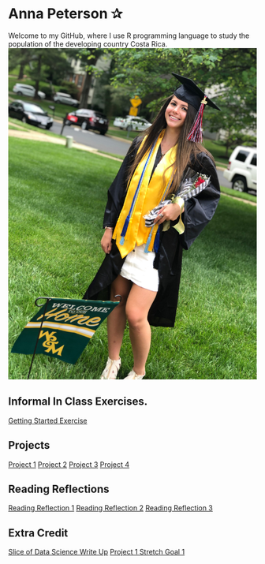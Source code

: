 # Anna Peterson ✰
Welcome to my GitHub, where I use R programming language to study the population of the developing country Costa Rica.
![](GradMe.JPG)

## Informal In Class Exercises. 
[Getting Started Exercise](GettingStarted.md)  

## Projects
[Project 1](CostaRica.png) 
[Project 2](CostaRicaProject2.png)
[Project 3](Project3.md)
[Project 4](Project4.md)

## Reading Reflections
[Reading Reflection 1](ReadingReflection.md) 
[Reading Reflection 2](ReadingReflection2.md)
[Reading Reflection 3](ReadingReflection3.md)

## Extra Credit
[Slice of Data Science Write Up](ExtraCredit.md)
[Project 1 Stretch Goal 1](CostaRica.png)
